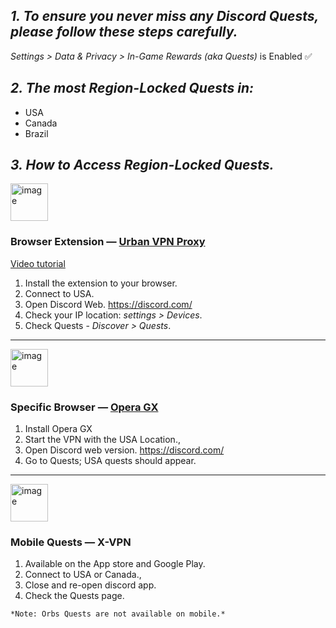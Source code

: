 ## ***1. To ensure you never miss any Discord Quests, please follow these steps carefully.***

 *Settings > Data & Privacy > In-Game Rewards (aka Quests)* is Enabled ✅



## ***2. The most Region-Locked Quests in:***
- USA
- Canada
- Brazil



## ***3. How to Access Region-Locked Quests.***                                  


<img width="60" height="60" alt="image" src="https://github.com/user-attachments/assets/b37d223e-56a5-434f-8daa-6021d4cc58f8" />

### Browser Extension ― [Urban VPN Proxy](https://example.com]https://chromewebstore.google.com/detail/urban-vpn-proxy/eppiocemhmnlbhjplcgkofciiegomcon)    
[Video tutorial](https://www.youtube.com/watch?v=MF4UstBTODs)

1. Install the extension to your browser.
2. Connect to USA.
3. Open Discord Web. https://discord.com/
4. Check your IP location:  *settings > Devices*.
5. Check Quests - *Discover > Quests*.
___________________________________________


<img width="60" height="60" alt="image" src="https://github.com/user-attachments/assets/ef3850ce-b4ac-4c2d-9d07-b06aedeb4d55" />

### Specific Browser ― [Opera GX](https://www.opera.com/gx/gx-browser?edition=std-2&gad_campaignid=19334914248)
1. Install Opera GX
2. Start the VPN with the USA Location.,
3. Open Discord web version. https://discord.com/
4. Go to Quests; USA quests should appear.
___________________________________________
<img width="60" height="60" alt="image" src="https://github.com/user-attachments/assets/d3da50ac-cabc-4cf7-8bb5-3859e778d911" />

### Mobile Quests  ― X-VPN

1. Available on the App store and Google Play.
2. Connect to USA or Canada.,
3. Close and re-open discord app.
4. Check the Quests page.

`*Note: Orbs Quests are not available on mobile.*`



